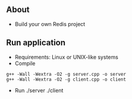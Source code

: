 ## About
- Build your own Redis project

## Run application
- Requirements: Linux or UNIX-like systems
- Compile
```
g++ -Wall -Wextra -O2 -g server.cpp -o server
g++ -Wall -Wextra -O2 -g client.cpp -o client
```
- Run
./server
./client